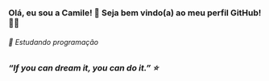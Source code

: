 <h3> Olá, eu sou a Camile! 🌱 Seja bem vindo(a) ao meu perfil GitHub! 👋🏻 </h3> 
<h4></h4>  
    
<h6> 💫 Estudando programação </h6>
  
##

<h3>

<div>  

 <i> “If you can dream it, you can do it.” ⭐️</i> <br> <br>
  
 
